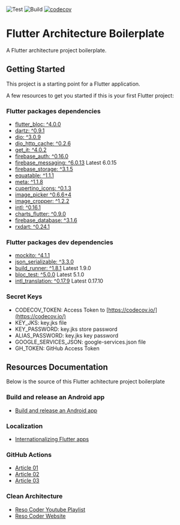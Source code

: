 ![Test](https://github.com/masfranzhuo/flutter_architecture/workflows/Test/badge.svg)
![Build](https://github.com/masfranzhuo/flutter_architecture/workflows/Build/badge.svg)
[![codecov](https://codecov.io/gh/masfranzhuo/flutter_architecture/branch/master/graph/badge.svg?token=TLY1AWZWHD)](https://codecov.io/gh/masfranzhuo/flutter_architecture)

# Flutter Architecture Boilerplate

A Flutter architecture project boilerplate.

## Getting Started

This project is a starting point for a Flutter application.

A few resources to get you started if this is your first Flutter project:

### Flutter packages dependencies
- [flutter_bloc: ^4.0.0](https://pub.dev/packages/flutter_bloc)
- [dartz: ^0.9.1](https://pub.dev/packages/dartz)
- [dio: ^3.0.9](https://pub.dev/packages/dio)
- [dio_http_cache: ^0.2.6](https://pub.dev/packages/dio_http_cache)
- [get_it: ^4.0.2](https://pub.dev/packages/get_it)
- [firebase_auth: ^0.16.0](https://pub.dev/packages/firebase_auth)
- [firebase_messaging: ^6.0.13](https://pub.dev/packages/firebase_messaging) Latest 6.0.15
- [firebase_storage: ^3.1.5](https://pub.dev/packages/firebase_storage)
- [equatable: ^1.1.1](https://pub.dev/packages/equatable)
- [meta: ^1.1.8](https://pub.dev/packages/meta)
- [cupertino_icons: ^0.1.3](https://pub.dev/packages/cupertino_icons)
- [image_picker ^0.6.6+4](https://pub.dev/packages/image_picker)
- [image_cropper: ^1.2.2](https://pub.dev/packages/image_cropper)
- [intl: ^0.16.1](https://pub.dev/packages/intl)
- [charts_flutter: ^0.9.0](https://pub.dev/packages/charts_flutter)
- [firebase_database: ^3.1.6](https://pub.dev/packages/firebase_database)
- [rxdart: ^0.24.1](https://pub.dev/packages/rxdart)

### Flutter packages dev dependencies
- [mockito: ^4.1.1](https://pub.dev/packages/mockito)
- [json_serializable: ^3.3.0](https://pub.dev/packages/json_serializable)
- [build_runner: ^1.8.1](https://pub.dev/packages/build_runner) Latest 1.9.0
- [bloc_test: ^5.0.0](https://pub.dev/packages/bloc_test) Latest 5.1.0
- [intl_translation: ^0.17.9](https://pub.dev/packages/intl_translation) Latest 0.17.10

### Secret Keys
- CODECOV_TOKEN: Access Token to [https://codecov.io/](https://codecov.io/)
- KEY_JKS: key.jks file
- KEY_PASSWORD: key.jks store password
- ALIAS_PASSWORD: key.jks key password
- GOOGLE_SERVICES_JSON: google-services.json file
- GH_TOKEN: GitHub Access Token

## Resources Documentation

Below is the source of this Flutter achitecture project boilerplate

### Build and release an Android app
- [Build and release an Android app](https://flutter.dev/docs/deployment/android)

### Localization
- [Internationalizing Flutter apps](https://flutter.dev/docs/development/accessibility-and-localization/internationalization)

### GitHub Actions
- [Article 01](https://levelup.gitconnected.com/ci-cd-for-flutter-apps-3a56e3fc6d8e)
- [Article 02](https://medium.com/better-programming/ci-cd-for-flutter-apps-using-github-actions-b833f8f7aac)
- [Article 03](https://medium.com/@danieln.llewellyn/flutter-github-actions-for-a-signed-apk-fcdf9878f660)

### Clean Architecture
- [Reso Coder Youtube Playlist](https://www.youtube.com/watch?v=KjE2IDphA_U&list=PLB6lc7nQ1n4iYGE_khpXRdJkJEp9WOech)
- [Reso Coder Website](https://resocoder.com/category/tutorials/flutter/tdd-clean-architecture/)
